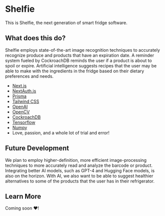 # Shelfie 

This is Shelfie, the next generation of smart fridge software.

## What does this do?

Shelfie employs state-of-the-art image recognition techniques to accurately recognize produce and products that have an expiration date. A reminder system fueled by CockroachDB reminds the user if a product is about to spoil or expire. Artificial intelligence suggests recipes that the user may be able to make with the ingredients in the fridge based on their dietary preferences and needs.

- [Next.js](https://nextjs.org)
- [NextAuth.js](https://next-auth.js.org)
- [Prisma](https://prisma.io)
- [Tailwind CSS](https://tailwindcss.com)
- [OpenAI](https://openai.com)
- [OpenCV](https://opencv.org)
- [CockroachDB](https://cockroachlabs.com)
- [Tensorflow](https://tensorflow.org)
- [Numpy](https://numpy.org)
- Love, passion, and a whole lot of trial and error!

## Future Development

We plan to employ higher-definition, more efficient image-processing techniques to more accurately read and analyze the barcode or product. Integrating better AI models, such as GPT-4 and Hugging Face models, is also on the horizon. With AI, we also want to be able to suggest healthier alternatives to some of the products that the user has in their refrigerator.

## Learn More

Coming soon ♥!